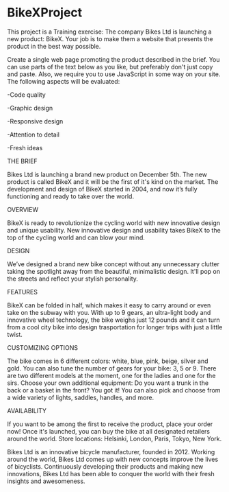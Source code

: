 # BikeXProject

This project is a Training exercise:
The company Bikes Ltd is launching a new product: BikeX. Your job is to make them a website that presents the product in the best way possible.

Create a single web page promoting the product described in the brief. You can use parts of the text below as you like, but preferably don't just copy and paste. Also, we require you to use JavaScript in some way on your site. The following aspects will be evaluated:

-Code quality

-Graphic design

-Responsive design

-Attention to detail

-Fresh ideas


THE BRIEF

Bikes Ltd is launching a brand new product on December 5th. The new product is called BikeX and it will be the first of it's kind on the market. The development and design of BikeX started in 2004, and now it’s fully functioning and ready to take over the world.

OVERVIEW

BikeX is ready to revolutionize the cycling world with new innovative design and unique usability. New innovative design and usability takes BikeX to the top of the cycling world and can blow your mind.

DESIGN

We’ve designed a brand new bike concept without any unnecessary clutter taking the spotlight away from the beautiful, minimalistic design. It'll pop on the streets and reflect your stylish personality.

FEATURES

BikeX can be folded in half, which makes it easy to carry around or even take on the subway with you. With up to 9 gears, an ultra-light body and innovative wheel technology, the bike weighs just 12 pounds and it can turn from a cool city bike into design trasportation for longer trips with just a little twist.

CUSTOMIZING OPTIONS

The bike comes in 6 different colors: white, blue, pink, beige, silver and gold. You can also tune the number of gears for your bike: 3, 5 or 9. There are two different models at the moment, one for the ladies and one for the sirs. Choose your own additional equipment: Do you want a trunk in the back or a basket in the front? You got it! You can also pick and choose from a wide variety of lights, saddles, handles, and more.

AVAILABILITY

If you want to be among the first to receive the product, place your order now! Once it's launched, you can buy the bike at all designated retailers around the world. Store locations: Helsinki, London, Paris, Tokyo, New York.

Bikes Ltd is an innovative bicycle manufacturer, founded in 2012. Working around the world, Bikes Ltd comes up with new concepts improve the lives of bicyclists. Continuously developing their products and making new innovations, Bikes Ltd has been able to conquer the world with their fresh insights and awesomeness.
